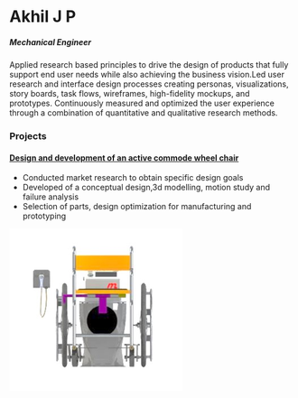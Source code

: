 
# Akhil J P
##### Mechanical Engineer
Applied research based principles to drive the design of products that fully support end user needs while also achieving the business vision.Led user research and interface design processes creating personas, visualizations, story boards, task flows, wireframes, high-fidelity mockups, and prototypes. Continuously measured and optimized the user experience through a combination of quantitative and qualitative research methods.
### Projects
#### [Design and development of an active commode wheel chair](https://github.com/akhiljp5352/akhil)
- Conducted market research to obtain specific design goals
-  Developed of a conceptual design,3d modelling, motion study and failure analysis 
-  Selection of parts, design optimization for manufacturing and prototyping

 ![](images/com_CAD_frnt%20(1).JPG)
